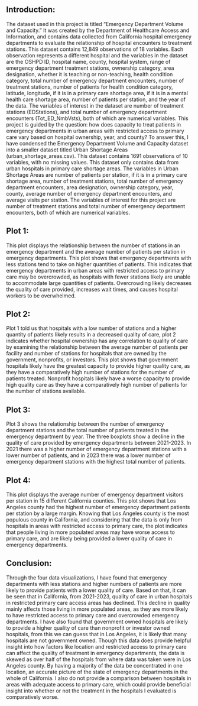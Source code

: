 ## Introduction:
The dataset used in this project is titled “Emergency Department Volume
and Capacity.” It was created by the Department of Healthcare Access and
Information, and contains data collected from California hospital
emergency departments to evaluate the relationship of hospital
encounters to treatment stations. This dataset contains 12,849
observations of 18 variables. Each observation represents a different
hospital and the variables in the dataset are the OSHPD ID, hospital
name, county, hospital system, range of emergency department treatment
stations, ownership category, area designation, whether it is teaching
or non-teaching, health condition category, total number of emergency
department encounters, number of treatment stations, number of patients
for health condition category, latitude, longitude, if it is in a
primary care shortage area, if it is in a mental health care shortage
area, number of patients per station, and the year of the data. The
variables of interest in the dataset are number of treatment stations
(EDStations), and total number of emergency department encounters
(Tot\_ED\_NmbVsts), both of which are numerical variables. This project
is guided by the question: how does capacity to treat patients in
emergency departments in urban areas with restricted access to primary
care vary based on hospital ownership, year, and county? To answer this,
I have condensed the Emergency Department Volume and Capacity dataset
into a smaller dataset titled Urban Shortage Areas
(urban\_shortage\_areas.csv). This dataset contains 1691 observations of
10 variables, with no missing values. This dataset only contains data
from urban hospitals in primary care shortage areas. The variables in
Urban Shortage Areas are number of patients per station, if it is in a
primary care shortage area, number of treatment stations, total number
of emergency department encounters, area designation, ownership
category, year, county, average number of emergency department
encounters, and average visits per station. The variables of interest
for this project are number of treatment stations and total number of
emergency department encounters, both of which are numerical variables.
## Plot 1: 
This plot displays the relationship between the number of
stations in an emergency department and the average number of patients
per station in emergency departments. This plot shows that emergency
departments with less stations tend to take on higher quantities of
patients. This indicates that emergency departments in urban areas with
restricted access to primary care may be overcrowded, as hospitals with
fewer stations likely are unable to accommodate large quantities of
patients. Overcrowding likely decreases the quality of care provided,
increases wait times, and causes hospital workers to be overwhelmed. 

## Plot 2: 
Plot 1 told us that hospitals with a low number of stations and a
higher quantity of patients likely results in a decreased quality of
care, plot 2 indicates whether hospital ownership has any correlation to
quality of care by examining the relationship between the average number
of patients per facility and number of stations for hospitals that are
owned by the government, nonprofits, or investors. This plot shows that
government hospitals likely have the greatest capacity to provide higher
quality care, as they have a comparatively high number of stations for
the number of patients treated. Nonprofit hospitals likely have a worse
capacity to provide high quality care as they have a comparatively high
number of patients for the number of stations available. 

## Plot 3: 
Plot 3 shows the relationship between the number of emergency department
stations and the total number of patients treated in the emergency
department by year. The three boxplots show a decline in the quality of
care provided by emergency departments between 2021-2023. In 2021 there
was a higher number of emergency department stations with a lower number
of patients, and in 2023 there was a lower number of emergency
department stations with the highest total number of patients. 

## Plot 4: 
This plot displays the average number of emergency department visitors
per station in 15 different California counties. This plot shows that
Los Angeles county had the highest number of emergency department
patients per station by a large margin. Knowing that Los Angeles county
is the most populous county in California, and considering that the data
is only from hospitals in areas with restricted access to primary care,
the plot indicates that people living in more populated areas may have
worse access to primary care, and are likely being provided a lower
quality of care in emergency departments. 

## Conclusion:
Through the four data visualizations, I have found that emergency departments 
with less stations and higher numbers of patients are more likely to provide
patients with a lower quality of care. Based on that, it can be seen
that in California, from 2021-2023, quality of care in urban hospitals
in restricted primary care access areas has declined. This decline in
quality mainly affects those living in more populated areas, as they are
more likely to have restricted access to primary care and overcrowded
emergency departments. I have also found that government owned hospitals
are likely to provide a higher quality of care than nonprofit or
investor owned hospitals, from this we can guess that in Los Angeles, it
is likely that many hospitals are not government owned. Though this data
does provide helpful insight into how factors like location and
restricted access to primary care can affect the quality of treatment in
emergency departments, the data is skewed as over half of the hospitals
from where data was taken were in Los Angeles county. By having a
majority of the data be concentrated in one location, an accurate
picture of the state of emergency departments in the whole of
California. I also do not provide a comparison between hospitals in
areas with adequate access to primary care, which could provide
beneficial insight into whether or not the treatment in the hospitals I
evaluated is comparatively worse.
